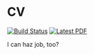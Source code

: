 # CV

[![Build Status](https://travis-ci.org/dfm/cv.svg?branch=master)](https://travis-ci.org/jselsing/cv)
[![Latest PDF](https://img.shields.io/badge/PDF-latest-orange.svg)](https://github.com/jselsing/cv/blob/master-pdf/cv.pdf)

I can haz job, too?
